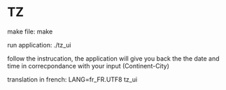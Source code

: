 TZ
==

make file: make

run application: ./tz_ui

follow the instrucation, the application will give you back the the date and time in correcpondance with your input (Continent-City)

translation in french: LANG=fr_FR.UTF8 tz_ui
